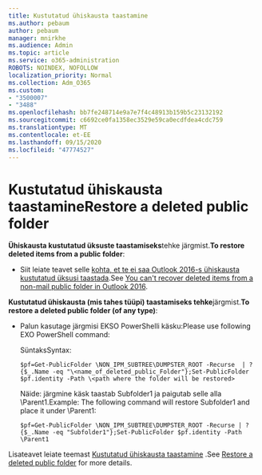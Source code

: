 ```yaml
---
title: Kustutatud ühiskausta taastamine
ms.author: pebaum
author: pebaum
manager: mnirkhe
ms.audience: Admin
ms.topic: article
ms.service: o365-administration
ROBOTS: NOINDEX, NOFOLLOW
localization_priority: Normal
ms.collection: Adm_O365
ms.custom:
- "3500007"
- "3488"
ms.openlocfilehash: bb7fe248714e9a7e7f4c48913b159b5c23132192
ms.sourcegitcommit: c6692ce0fa1358ec3529e59ca0ecdfdea4cdc759
ms.translationtype: MT
ms.contentlocale: et-EE
ms.lasthandoff: 09/15/2020
ms.locfileid: "47774527"
---
```

# <a name="restore-a-deleted-public-folder"></a><span data-ttu-id="acf50-102">Kustutatud ühiskausta taastamine</span><span class="sxs-lookup"><span data-stu-id="acf50-102">Restore a deleted public folder</span></span>

<span data-ttu-id="acf50-103">**Ühiskausta kustutatud üksuste taastamiseks**tehke järgmist.</span><span class="sxs-lookup"><span data-stu-id="acf50-103">**To restore deleted items from a public folder**:</span></span>

- <span data-ttu-id="acf50-104">Siit leiate teavet selle [kohta, et te ei saa Outlook 2016-s ühiskausta kustutatud üksusi taastada](https://aka.ms/pfrec).</span><span class="sxs-lookup"><span data-stu-id="acf50-104">See [You can't recover deleted items from a non-mail public folder in Outlook 2016](https://aka.ms/pfrec).</span></span>
 
<span data-ttu-id="acf50-105">**Kustutatud ühiskausta (mis tahes tüüpi) taastamiseks tehke**järgmist.</span><span class="sxs-lookup"><span data-stu-id="acf50-105">**To restore a deleted public folder (of any type)**:</span></span> 

- <span data-ttu-id="acf50-106">Palun kasutage järgmisi EKSO PowerShelli käsku:</span><span class="sxs-lookup"><span data-stu-id="acf50-106">Please use following EXO PowerShell command:</span></span>

    <span data-ttu-id="acf50-107">Süntaks</span><span class="sxs-lookup"><span data-stu-id="acf50-107">Syntax:</span></span>

     `$pf=Get-PublicFolder \NON_IPM_SUBTREE\DUMPSTER_ROOT -Recurse  | ?{$_.Name -eq "\<name_of_deleted_public_Folder"};Set-PublicFolder $pf.identity -Path \<path where the folder will be restored>`

    <span data-ttu-id="acf50-108">Näide: järgmine käsk taastab Subfolder1 ja paigutab selle alla \Parent1.</span><span class="sxs-lookup"><span data-stu-id="acf50-108">Example: The following command will restore Subfolder1 and place it under \Parent1:</span></span>

    `$pf=Get-PublicFolder \NON_IPM_SUBTREE\DUMPSTER_ROOT -Recurse | ?{$_.Name -eq "Subfolder1"};Set-PublicFolder $pf.identity -Path \Parent1`

<span data-ttu-id="acf50-109">Lisateavet leiate teemast [Kustutatud ühiskausta taastamine](https://docs.microsoft.com/exchange/collaboration-exo/public-folders/restore-deleted-public-folder) .</span><span class="sxs-lookup"><span data-stu-id="acf50-109">See [Restore a deleted public folder](https://docs.microsoft.com/exchange/collaboration-exo/public-folders/restore-deleted-public-folder) for more details.</span></span>
